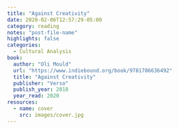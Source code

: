 ```yaml
---
title: "Against Creativity"
date: 2020-02-06T12:57:29-05:00
category: reading
notes: "post-file-name"
highlights: false
categories:
  - Cultural Analysis
book:
  author: "Oli Mould"
  url: "https://www.indiebound.org/book/9781786636492"
  title: "Against Creativity"
  publisher: "Verso"
  publish_year: 2018
  year_read: 2020
resources:
  - name: cover
    src: images/cover.jpg
---
```


